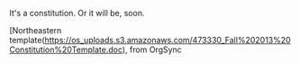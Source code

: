 It's a constitution. Or it will be, soon.

[Northeastern template(https://os_uploads.s3.amazonaws.com/473330_Fall%202013%20Constitution%20Template.doc), from OrgSync
